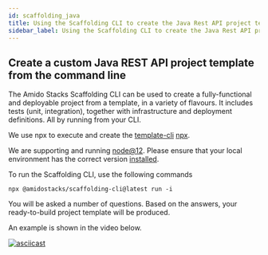 ```yaml
---
id: scaffolding_java
title: Using the Scaffolding CLI to create the Java Rest API project template
sidebar_label: Using the Scaffolding CLI to create the Java Rest API project template
---
```


## Create a custom Java REST API project template from the command line

The Amido Stacks Scaffolding CLI can be used to create a fully-functional and deployable project from a template, in a variety of flavours.
It includes tests (unit, integration), together with infrastructure and deployment definitions. All by running from your CLI.

We use npx to execute and create the
[template-cli](https://www.npmjs.com/package/@amidostacks/scaffolding-cli)
[npx](https://www.npmjs.com/package/npx).

We are supporting and running [node@12](https://nodejs.org/en/about/releases/).
Please ensure that your local environment has the correct version [installed](https://nodejs.org/en/download/).

To run the Scaffolding CLI, use the following commands

```text
npx @amidostacks/scaffolding-cli@latest run -i  
```

You will be asked a number of questions. Based on the answers, your ready-to-build project template will be produced.

An example is shown in the video below.

[![asciicast](https://asciinema.org/a/358208.svg)](https://asciinema.org/a/358208)
